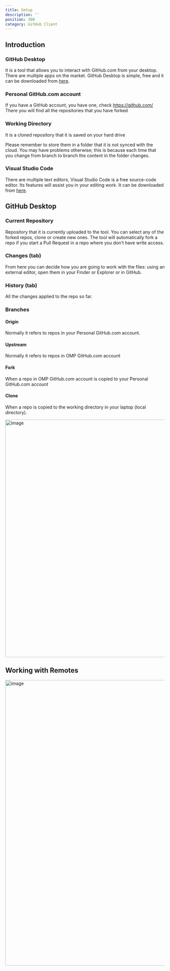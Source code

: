 ```yaml
---
title: Setup
description: ''
position: 300
category: GitHub Client
---
```


## Introduction

### GitHub Desktop
It is a tool that allows you to interact with GitHub.com from your desktop.
There are multiple apps on the market. GitHub Desktop is simple, free and it can be downloaded from [here](https://docs.github.com/en/free-pro-team@latest/desktop/installing-and-configuring-github-desktop/installing-github-desktop).

### Personal GitHub.com account
If you have a GitHub account, you have one, check https://github.com/<your-user-mame>
There you will find all the repositories that you have forked

### Working Directory
It is a cloned repository that it is saved on your hard drive

<alert>
Please remember to store them in a folder that it is not synced with the cloud. You may have problems otherwise; this is because each time that you change from branch to branch the content in the folder changes.
</alert>

### Visual Studio Code
There are multiple text editors, Visual Studio Code is a free source-code editor. Its features will assist you in your editing work. It can be downloaded from [here](https://code.visualstudio.com/Download).

## GitHub Desktop

### Current Repository
Repository that it is currently uploaded to the tool.
You can select any of the forked repos, clone or create new ones.
The tool will automatically fork a repo if you start a Pull Request in a repo where you don’t have write access.

### Changes (tab)
From here you can decide how you are going to work with the files: using an external editor, open them in your Finder or Explorer or in GitHub.

### History (tab)
All the changes applied to the repo so far.

### Branches
#### Origin
Normally it refers to repos in your Personal GitHub.com account.

#### Upstream
Normally it refers to repos in OMP GitHub.com account

#### Fork
When a repo in OMP GitHub.com account is copied to your Personal GitHub.com account

#### Clone
When a repo is copied to the working directory in your laptop (local directory).

<img width="749" alt="image" src="https://user-images.githubusercontent.com/3258579/182610054-5da4770d-25b8-45e5-aec5-43fc2acf9b44.png">

## Working with Remotes

<img width="900" alt="image" src="https://user-images.githubusercontent.com/3258579/182610229-4ff510f1-2d77-4a8a-8382-0c44c33d1d36.png">